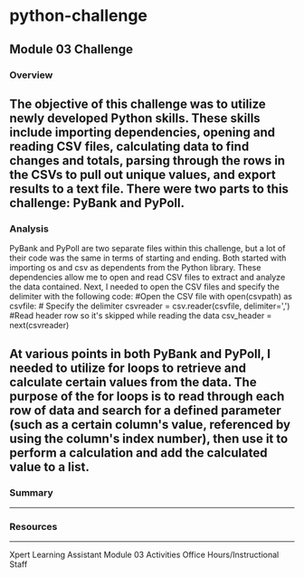 # python-challenge
## Module 03 Challenge

### Overview
The objective of this challenge was to utilize newly developed Python skills. These skills include importing dependencies, opening and reading CSV files, calculating data to find changes and totals, parsing through the rows in the CSVs to pull out unique values, and export results to a text file. There were two parts to this challenge: PyBank and PyPoll.
------------

### Analysis
PyBank and PyPoll are two separate files within this challenge, but a lot of their code was the same in terms of starting and ending. Both started with importing os and csv as dependents from the Python library. These dependencies allow me to open and read CSV files to extract and analyze the data contained. Next, I needed to open the CSV files and specify the delimiter with the following code:
  #Open the CSV file
  with open(csvpath) as csvfile:
    # Specify the delimiter
    csvreader = csv.reader(csvfile, delimiter=',')
    #Read header row so it's skipped while reading the data
    csv_header = next(csvreader)

At various points in both PyBank and PyPoll, I needed to utilize for loops to retrieve and calculate certain values from the data. The purpose of the for loops is to read through each row of data and search for a defined parameter (such as a certain column's value, referenced by using the column's index number), then use it to perform a calculation and add the calculated value to a list. 
----------------

### Summary
---------

### Resources
---------
Xpert Learning Assistant
Module 03 Activities
Office Hours/Instructional Staff
